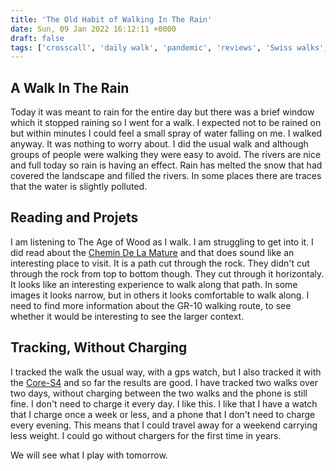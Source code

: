 ```yaml
---
title: 'The Old Habit of Walking In The Rain'
date: Sun, 09 Jan 2022 16:12:11 +0000
draft: false
tags: ['crosscall', 'daily walk', 'pandemic', 'reviews', 'Swiss walks', 'switzerland', 'Switzerland', 'tracking', 'walking']
---
```


A Walk In The Rain
------------------

Today it was meant to rain for the entire day but there was a brief window which it stopped raining so I went for a walk. I expected not to be rained on but within minutes I could feel a small spray of water falling on me. I walked anyway. It was nothing to worry about. I did the usual walk and although groups of people were walking they were easy to avoid. The rivers are nice and full today so rain is having an effect. Rain has melted the snow that had covered the landscape and filled the rivers. In some places there are traces that the water is slightly polluted.

Reading and Projets
-------------------

I am listening to The Age of Wood as I walk. I am struggling to get into it. I did read about the [Chemin De La Mature](https://www.etonnantes-pyrenees.com/hauts-lieux-du-gr10-le-chemin-de-la-mature/) and that does sound like an interesting place to visit. It is a path cut through the rock. They didn't cut through the rock from top to bottom though. They cut through it horizontaly. It looks like an interesting experience to walk along that path. In some images it looks narrow, but in others it looks comfortable to walk along. I need to find more information about the GR-10 walking route, to see whether it would be interesting to see the larger context.

Tracking, Without Charging
--------------------------

I tracked the walk the usual way, with a gps watch, but I also tracked it with the [Core-S4](https://www.main-vision.com/richard/blog/initial-thoughts-on-the-crosscall-core-s4/) and so far the results are good. I have tracked two walks over two days, without charging between the two walks and the phone is still fine. I don't need to charge it every day. I like this. I like that I have a watch that I charge once a week or less, and a phone that I don't need to charge every evening. This means that I could travel away for a weekend carrying less weight. I could go without chargers for the first time in years.

We will see what I play with tomorrow.
